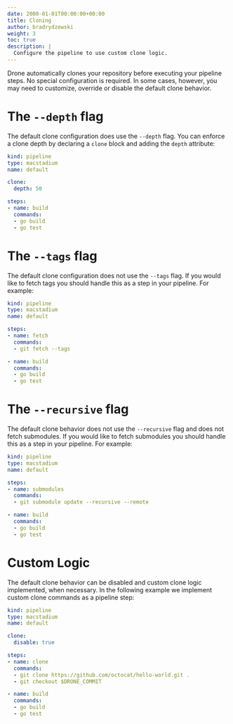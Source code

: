```yaml
---
date: 2000-01-01T00:00:00+00:00
title: Cloning
author: bradrydzewski
weight: 3
toc: true
description: |
  Configure the pipeline to use custom clone logic.
---
```


Drone automatically clones your repository before executing your pipeline steps. No special configuration is required. In some cases, however, you may need to customize, override or disable the default clone behavior.

# The `--depth` flag

The default clone configuration does use the `--depth` flag. You can enforce a clone depth by declaring a `clone` block and adding the `depth` attribute:

```yaml {linenos=table, hl_lines=["5-6"]}
kind: pipeline
type: macstadium
name: default

clone:
  depth: 50

steps:
- name: build
  commands:
  - go build
  - go test
```

# The `--tags` flag

The default clone configuration does not use the `--tags` flag. If you would like to fetch tags you should handle this as a step in your pipeline. For example:

```yaml {linenos=table, hl_lines=["6-8"]}
kind: pipeline
type: macstadium
name: default

steps:
- name: fetch
  commands:
  - git fetch --tags

- name: build
  commands:
  - go build
  - go test
```


# The `--recursive` flag

The default clone behavior does not use the `--recursive` flag and does not fetch submodules. If you would like to fetch submodules you should handle this as a step in your pipeline. For example:

```yaml {linenos=table, hl_lines=["6-8"]}
kind: pipeline
type: macstadium
name: default

steps:
- name: submodules
  commands:
  - git submodule update --recursive --remote

- name: build
  commands:
  - go build
  - go test
```

# Custom Logic

The default clone behavior can be disabled and custom clone logic implemented, when necessary. In the following example we implement custom clone commands as a pipeline step:

```yaml {linenos=table, hl_lines=["5-6", "9-12"]}
kind: pipeline
type: macstadium
name: default

clone:
  disable: true

steps:
- name: clone
  commands:
  - git clone https://github.com/octocat/hello-world.git .
  - git checkout $DRONE_COMMIT

- name: build
  commands:
  - go build
  - go test
```
